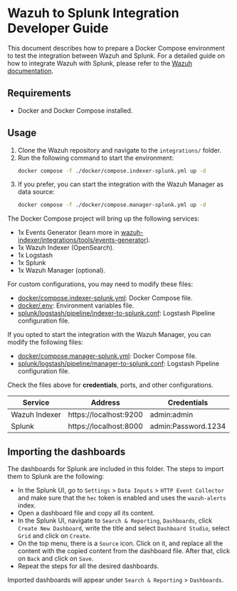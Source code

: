 # Wazuh to Splunk Integration Developer Guide

This document describes how to prepare a Docker Compose environment to test the integration between Wazuh and Splunk. For a detailed guide on how to integrate Wazuh with Splunk, please refer to the [Wazuh documentation](https://documentation.wazuh.com/current/integrations-guide/splunk/index.html).

## Requirements

- Docker and Docker Compose installed.

## Usage

1. Clone the Wazuh repository and navigate to the `integrations/` folder.
2. Run the following command to start the environment:
   ```bash
   docker compose -f ./docker/compose.indexer-splunk.yml up -d
   ```
3. If you prefer, you can start the integration with the Wazuh Manager as data source:
   ```bash
   docker compose -f ./docker/compose.manager-splunk.yml up -d
   ```

The Docker Compose project will bring up the following services:

- 1x Events Generator (learn more in [wazuh-indexer/integrations/tools/events-generator](../tools/events-generator/README.md)).
- 1x Wazuh Indexer (OpenSearch).
- 1x Logstash
- 1x Splunk
- 1x Wazuh Manager (optional).

For custom configurations, you may need to modify these files:

- [docker/compose.indexer-splunk.yml](../docker/compose.indexer-splunk.yml): Docker Compose file.
- [docker/.env](../docker/.env): Environment variables file.
- [splunk/logstash/pipeline/indexer-to-splunk.conf](./logstash/pipeline/indexer-to-splunk.conf): Logstash Pipeline configuration file.

If you opted to start the integration with the Wazuh Manager, you can modify the following files:

- [docker/compose.manager-splunk.yml](../docker/compose.manager-splunk.yml): Docker Compose file.
- [splunk/logstash/pipeline/manager-to-splunk.conf](./logstash/pipeline/manager-to-splunk.conf): Logstash Pipeline configuration file.

Check the files above for **credentials**, ports, and other configurations.

| Service       | Address                | Credentials         |
| ------------- | ---------------------- | ------------------- |
| Wazuh Indexer | https://localhost:9200 | admin:admin         |
| Splunk        | https://localhost:8000 | admin:Password.1234 |

## Importing the dashboards

The dashboards for Splunk are included in this folder. The steps to import them to Splunk are the following:

- In the Splunk UI, go to `Settings` > `Data Inputs` > `HTTP Event Collector` and make sure that the `hec` token is enabled and uses the `wazuh-alerts` index.
- Open a dashboard file and copy all its content.
- In the Splunk UI, navigate to `Search & Reporting`, `Dashboards`, click `Create New Dashboard`, write the title and select `Dashboard Studio`, select `Grid` and click on `Create`.
- On the top menu, there is a `Source` icon. Click on it, and replace all the content with the copied content from the dashboard file. After that, click on `Back` and click on `Save`.
- Repeat the steps for all the desired dashboards.

Imported dashboards will appear under `Search & Reporting` > `Dashboards`.
